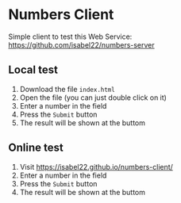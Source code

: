 # Numbers Client
Simple client to test this Web Service: https://github.com/isabel22/numbers-server

## Local test
1. Download the file `index.html`
2. Open the file (you can just double click on it)
3. Enter a number in the field
4. Press the `Submit` button
5. The result will be shown at the buttom

## Online test
1. Visit https://isabel22.github.io/numbers-client/
2. Enter a number in the field
3. Press the `Submit` button
4. The result will be shown at the buttom

